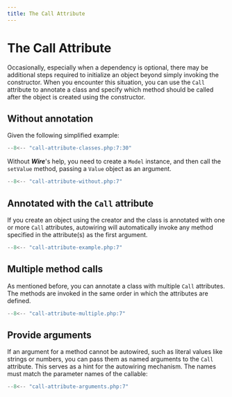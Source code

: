 ```yaml
---
title: The Call Attribute
---
```

The Call Attribute
==================

Occasionally, especially when a dependency is optional, there may be additional
steps required to initialize an object beyond simply invoking the constructor.
When you encounter this situation, you can use the `Call` attribute to annotate
a class and specify which method should be called after the object is created
using the constructor.

Without annotation
------------------

Given the following simplified example:

```php
--8<-- "call-attribute-classes.php:7:30"
```

Without ***Wire***'s help, you need to create a `Model` instance, and then call
the `setValue` method, passing a `Value` object as an argument.

```php
--8<-- "call-attribute-without.php:7"
```

Annotated with the `Call` attribute
-----------------------------------

If you create an object using the creator and the class is annotated with one
or more `Call` attributes, autowiring will automatically invoke any method
specified in the attribute(s) as the first argument.


```php
--8<-- "call-attribute-example.php:7"
```

Multiple method calls
---------------------

As mentioned before, you can annotate a class with multiple `Call` attributes.
The methods are invoked in the same order in which the attributes are defined.

```php
--8<-- "call-attribute-multiple.php:7"
```

Provide arguments
-----------------

If an argument for a method cannot be autowired, such as literal values like
strings or numbers, you can pass them as named arguments to the `Call`
attribute. This serves as a hint for the autowiring mechanism. The names must
match the parameter names of the callable:

```php
--8<-- "call-attribute-arguments.php:7"
```
